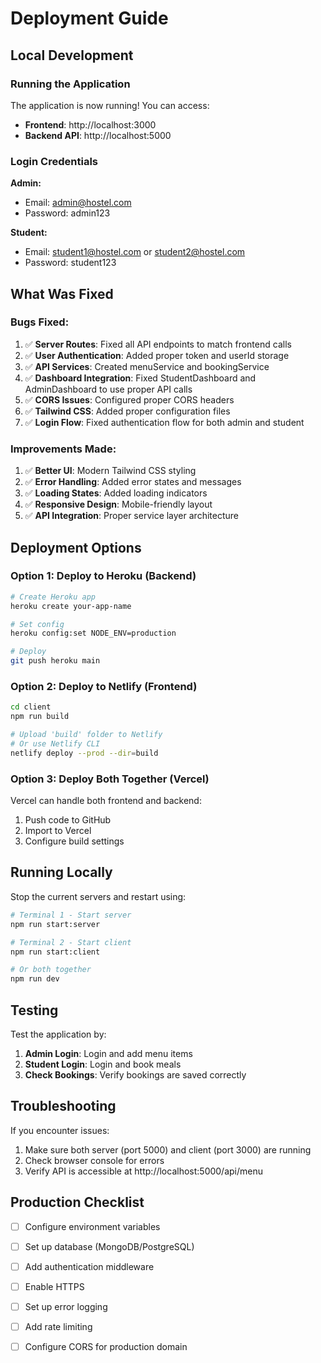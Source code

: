 # Deployment Guide

## Local Development

### Running the Application

The application is now running! You can access:

- **Frontend**: http://localhost:3000
- **Backend API**: http://localhost:5000

### Login Credentials

**Admin:**
- Email: admin@hostel.com
- Password: admin123

**Student:**
- Email: student1@hostel.com or student2@hostel.com
- Password: student123

## What Was Fixed

### Bugs Fixed:

1. ✅ **Server Routes**: Fixed all API endpoints to match frontend calls
2. ✅ **User Authentication**: Added proper token and userId storage
3. ✅ **API Services**: Created menuService and bookingService
4. ✅ **Dashboard Integration**: Fixed StudentDashboard and AdminDashboard to use proper API calls
5. ✅ **CORS Issues**: Configured proper CORS headers
6. ✅ **Tailwind CSS**: Added proper configuration files
7. ✅ **Login Flow**: Fixed authentication flow for both admin and student

### Improvements Made:

1. ✅ **Better UI**: Modern Tailwind CSS styling
2. ✅ **Error Handling**: Added error states and messages
3. ✅ **Loading States**: Added loading indicators
4. ✅ **Responsive Design**: Mobile-friendly layout
5. ✅ **API Integration**: Proper service layer architecture

## Deployment Options

### Option 1: Deploy to Heroku (Backend)

```bash
# Create Heroku app
heroku create your-app-name

# Set config
heroku config:set NODE_ENV=production

# Deploy
git push heroku main
```

### Option 2: Deploy to Netlify (Frontend)

```bash
cd client
npm run build

# Upload 'build' folder to Netlify
# Or use Netlify CLI
netlify deploy --prod --dir=build
```

### Option 3: Deploy Both Together (Vercel)

Vercel can handle both frontend and backend:
1. Push code to GitHub
2. Import to Vercel
3. Configure build settings

## Running Locally

Stop the current servers and restart using:

```bash
# Terminal 1 - Start server
npm run start:server

# Terminal 2 - Start client
npm run start:client

# Or both together
npm run dev
```

## Testing

Test the application by:

1. **Admin Login**: Login and add menu items
2. **Student Login**: Login and book meals
3. **Check Bookings**: Verify bookings are saved correctly

## Troubleshooting

If you encounter issues:

1. Make sure both server (port 5000) and client (port 3000) are running
2. Check browser console for errors
3. Verify API is accessible at http://localhost:5000/api/menu

## Production Checklist

- [ ] Configure environment variables
- [ ] Set up database (MongoDB/PostgreSQL)
- [ ] Add authentication middleware
- [ ] Enable HTTPS
- [ ] Set up error logging
- [ ] Add rate limiting
- [ ] Configure CORS for production domain

